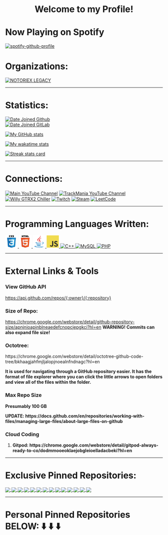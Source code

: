 <h1 align="center">Welcome to my Profile!</h1>

# Now Playing on Spotify

[![spotify-github-profile](https://spotify-github-profile.vercel.app/api/view?uid=22nksuao72q6xiqnumpzptu3i&cover_image=true&theme=default&show_offline=false&background_color=121212&interchange=true&bar_color=53b14f&bar_color_cover=true)](https://github.com/kittinan/spotify-github-profile)

# Organizations:

[![NOTORIEX LEGACY](https://img.shields.io/badge/NOTORIEX--LEGACY-Owner-red)](https://github.com/NOTORIEX-LEGACY)

---
# Statistics:

[![Date Joined Github](https://img.shields.io/badge/Date%20Joined%20GitHub%3A-December%203%202018-brightgreen)](https://github.com/ENTPRESTIGIOUS)
<br>
[![Date Joined GitLab](https://img.shields.io/badge/Date%20Joined%20GitLab%3A-April%202%202022-red)](https://gitlab.com/ENTPRESTIGIOUS)

[![My GitHub stats](https://github-readme-stats.vercel.app/api?username=entprestigious&count_private=true&show_icons=true&theme=monokai)](https://github.com/anuraghazra/github-readme-stats)

<!--- [![My Top Langs](https://github-readme-stats.vercel.app/api/top-langs/?username=entprestigious&langs_count=8&layout=compact&theme=monokai)](https://github.com/anuraghazra/github-readme-stats) --->

[![My wakatime stats](https://github-readme-stats.vercel.app/api/wakatime?username=entprestigious&theme=monokai&v=2)](https://github.com/anuraghazra/github-readme-stats)

<a href="https://github.com/ENTPRESTIGIOUS" alt="GitHub Streak">
<img src="https://github-readme-streak-stats.herokuapp.com/?user=entprestigious" alt="Streak stats card" />
</a>

---
# Connections:

<p align = "left">
<a href="https://www.youtube.com/c/ELITENOTORIOUSTHEPRESTIGIOUSOFFICIAL/" target="blank"><img align="center" src="https://raw.githubusercontent.com/rahuldkjain/github-profile-readme-generator/master/src/images/icons/Social/youtube.svg" alt="Main YouTube Channel" height="32" width="32" /></a>
<a href="https://www.youtube.com/channel/UC1EYJD6fkQXE-9l4iIvqJzw" target="blank"><img align="center" src="https://raw.githubusercontent.com/rahuldkjain/github-profile-readme-generator/master/src/images/icons/Social/youtube.svg" alt="TrackMania YouTube Channel" height="32" width="32" /></a>
<a href="https://www.youtube.com/channel/UCKX5I5zkKwGhvqwE-YNuVsw" target="blank"><img align="center" src="https://raw.githubusercontent.com/rahuldkjain/github-profile-readme-generator/master/src/images/icons/Social/youtube.svg" alt="Willy GTRX2 Chiller" height="32" width="32" /></a>
<a href="https://www.twitch.tv/entprestigiousofficial" target="blank"><img align="center" src="https://discord.com/assets/ca71e0b8818221eea1deebbaf8dc6518.svg" alt="Twitch" height="32" width="32" /></a>
<a href="https://steamcommunity.com/id/entprestigious/" target="blank"><img align="center" src="https://discord.com/assets/d897626dfa2016ea3ad0af935acb6070.svg" alt="Steam" height="32" width="32" /></a>
<a href="https://leetcode.com/ENTPRESTIGIOUS/" target="blank"><img align="center" src="https://upload.wikimedia.org/wikipedia/commons/1/19/LeetCode_logo_black.png" alt="LeetCode" height="32" width="32" /></a>
</p>

---
<h1 align="left">Programming Languages Written:</h1>
<p align="left"> <a href="https://www.w3schools.com/css/" target="_blank" rel="noreferrer"> <img src="https://raw.githubusercontent.com/devicons/devicon/master/icons/css3/css3-original-wordmark.svg" alt="css3" width="40" height="40"/> </a>
<a href="https://www.w3.org/html/" target="_blank" rel="noreferrer"> <img src="https://raw.githubusercontent.com/devicons/devicon/master/icons/html5/html5-original-wordmark.svg" alt="html5" width="40" height="40"/> </a> 
<a href="https://www.java.com" target="_blank" rel="noreferrer"> <img src="https://raw.githubusercontent.com/devicons/devicon/master/icons/java/java-original.svg" alt="java" width="40" height="40"/> </a> <a href="https://developer.mozilla.org/en-US/docs/Web/JavaScript" target="_blank" rel="noreferrer"> <img src="https://raw.githubusercontent.com/devicons/devicon/master/icons/javascript/javascript-original.svg" alt="javascript" width="40" height="40"/> </a> 
<a href = "https://www.cplusplus.com/" target="_blank" rel = "noreferrer"> <img src = "https://upload.wikimedia.org/wikipedia/commons/thumb/1/18/ISO_C%2B%2B_Logo.svg/1200px-ISO_C%2B%2B_Logo.svg.png" alt = "C++" width="40" height="40"/> </a> 
<a href = "https://www.mysql.com/" target="_blank" rel = "noreferrer"> <img src = "https://pngimg.com/uploads/mysql/mysql_PNG29.png" alt = "MySQL" width="40" height="40" /> </a>
<a href = "https://www.php.net/" target="_blank" rel = "noreferrer"> <img src = "https://www.svgrepo.com/show/303208/php-1-logo.svg" alt = "PHP" width = "40" height = "40" /> </a> </p>

---
<h1>External Links & Tools</h1>

### View GitHub API
https://api.github.com/repos/{:owner}/{:repository}

### Size of Repo:
https://chrome.google.com/webstore/detail/github-repository-size/apnjnioapinblneaedefcnopcjepgkci?hl=en
<strong>WARNING! Commits can also expand file size!</strong>

### Octotree:
<p>https://chrome.google.com/webstore/detail/octotree-github-code-tree/bkhaagjahfmjljalopjnoealnfndnagc?hl=en</p>
<b>It is used for navigating through a GitHub repository easier. It has the format of file explorer where you can click the little arrows to open folders and view all of the files within the folder.</b>

### Max Repo Size
<p><strong>Presumably 100 GB</strong></p>
<p><strong>UPDATE: https://docs.github.com/en/repositories/working-with-files/managing-large-files/about-large-files-on-github</strong></p>

### Cloud Coding
<ol>
    <li><strong>Gitpod: https://chrome.google.com/webstore/detail/gitpod-always-ready-to-co/dodmmooeoklaejobgleioelladacbeki?hl=en</strong></li>
</ol>

---
<h1>Exclusive Pinned Repositories:</h1>

<a href="https://github.com/NOTORIEX-LEGACY/TMForever_Winter_2021_Tracks">
  <img align="center" src="https://github-readme-stats.vercel.app/api/pin/?username=NOTORIEX-LEGACY&repo=TMForever_Winter_2021_Tracks&theme=monokai" />
</a>

<a href="https://github.com/NOTORIEX-LEGACY/Exclusive-Discord-Backgrounds">
  <img align="center" src="https://github-readme-stats.vercel.app/api/pin/?username=NOTORIEX-LEGACY&repo=Exclusive-Discord-Backgrounds&theme=monokai" />
</a>

<a href="https://github.com/NOTORIEX-LEGACY/GitHub_Auto_Add_Commit_And_Push">
  <img align="center" src="https://github-readme-stats.vercel.app/api/pin/?username=NOTORIEX-LEGACY&repo=GitHub_Auto_Add_Commit_And_Push&theme=monokai" />
</a>

<a href="https://github.com/anuraghazra/github-readme-stats">
  <img align="center" src="https://github-readme-stats.vercel.app/api/pin/?username=anuraghazra&repo=github-readme-stats&theme=monokai&show_owner=true" />
</a>

<a href="https://github.com/rahuldkjain/github-profile-readme-generator">
  <img align="center" src="https://github-readme-stats.vercel.app/api/pin/?username=rahuldkjain&repo=github-profile-readme-generator&theme=monokai&show_owner=true" />
</a>

<a href="https://github.com/durgeshsamariya/awesome-github-profile-readme-templates">
  <img align="center" src="https://github-readme-stats.vercel.app/api/pin/?username=durgeshsamariya&repo=awesome-github-profile-readme-templates&theme=monokai&show_owner=true" />
</a>

<a href="https://github.com/PreMiD/Presences">
  <img align="center" src="https://github-readme-stats.vercel.app/api/pin/?username=PreMiD&repo=Presences&theme=monokai&show_owner=true" />
</a>

<a href="https://github.com/bigbang1112-cz/clip-checkpoint">
  <img align="center" src="https://github-readme-stats.vercel.app/api/pin/?username=bigbang1112-cz&repo=clip-checkpoint&theme=monokai&show_owner=true" />
</a>

<a href="https://github.com/bigbang1112-cz/clip-input">
  <img align="center" src="https://github-readme-stats.vercel.app/api/pin/?username=bigbang1112-cz&repo=clip-input&theme=monokai&show_owner=true" />
</a>

<a href="https://github.com/jsquared21/Intro-to-Java-Programming">
  <img align="center" src="https://github-readme-stats.vercel.app/api/pin/?username=jsquared21&repo=Intro-to-Java-Programming&theme=monokai&show_owner=true" />
</a>

<a href="https://github.com/NOTORIEX-LEGACY/TMForever_New_Year_2k21-22_Tracks">
  <img align="center" src="https://github-readme-stats.vercel.app/api/pin/?username=NOTORIEX-LEGACY&repo=TMForever_NTRX_New_Year_2k21-22_Tracks&theme=monokai" />
</a>

<a href="https://github.com/NOTORIEX-LEGACY/TMForever_NTRX_Early_Winter_2022_Tracks">
  <img align="center" src="https://github-readme-stats.vercel.app/api/pin/?username=NOTORIEX-LEGACY&repo=TMForever_NTRX_Early_Winter_2022_Tracks&theme=monokai" />
</a>

<a href="https://github.com/ArkadySK/GbxMapBrowser">
  <img align="center" src="https://github-readme-stats.vercel.app/api/pin/?username=ArkadySK&repo=GbxMapBrowser&theme=monokai&show_owner=true" />
</a>

<a href="https://github.com/NOTORIEX-LEGACY/Trackmania-Hub">
  <img align="center" src="https://github-readme-stats.vercel.app/api/pin/?username=NOTORIEX-LEGACY&repo=Trackmania-Hub&theme=monokai" />
</a>

---
# Personal Pinned Repositories BELOW: :arrow_down: :arrow_down: :arrow_down:
